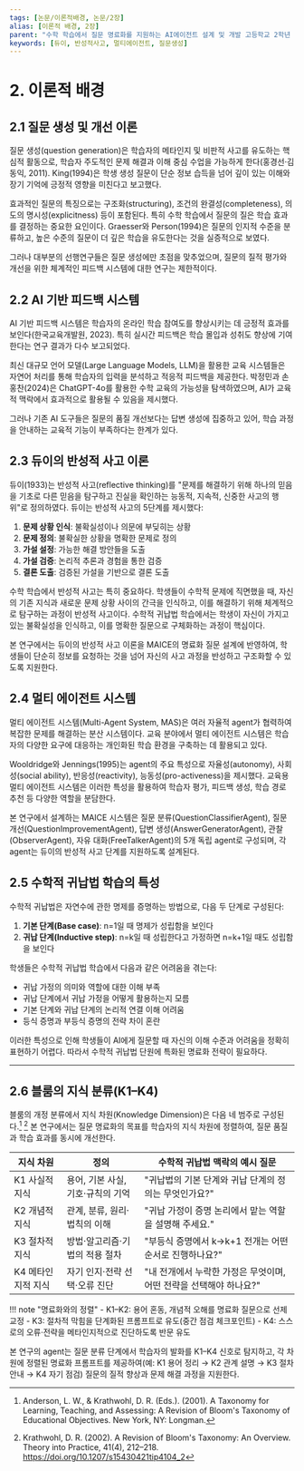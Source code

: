 ```yaml
---
tags: [논문/이론적배경, 논문/2장]
alias: [이론적 배경, 2장]
parent: "수학 학습에서 질문 명료화를 지원하는 AI에이전트 설계 및 개발 고등학교 2학년 수학적 귀납법 단원 중심으로"
keywords: [듀이, 반성적사고, 멀티에이전트, 질문생성]
---
```


# 2. 이론적 배경

## 2.1 질문 생성 및 개선 이론

질문 생성(question generation)은 학습자의 메타인지 및 비판적 사고를 유도하는 핵심적 활동으로, 학습자 주도적인 문제 해결과 이해 중심 수업을 가능하게 한다(홍경선·김동익, 2011). King(1994)은 학생 생성 질문이 단순 정보 습득을 넘어 깊이 있는 이해와 장기 기억에 긍정적 영향을 미친다고 보고했다.

효과적인 질문의 특징으로는 구조화(structuring), 조건의 완결성(completeness), 의도의 명시성(explicitness) 등이 포함된다. 특히 수학 학습에서 질문의 질은 학습 효과를 결정하는 중요한 요인이다. Graesser와 Person(1994)은 질문의 인지적 수준을 분류하고, 높은 수준의 질문이 더 깊은 학습을 유도한다는 것을 실증적으로 보였다.

그러나 대부분의 선행연구들은 질문 생성에만 초점을 맞추었으며, 질문의 질적 평가와 개선을 위한 체계적인 피드백 시스템에 대한 연구는 제한적이다.

## 2.2 AI 기반 피드백 시스템

AI 기반 피드백 시스템은 학습자의 온라인 학습 참여도를 향상시키는 데 긍정적 효과를 보인다(한국교육개발원, 2023). 특히 실시간 피드백은 학습 몰입과 성취도 향상에 기여한다는 연구 결과가 다수 보고되었다.

최신 대규모 언어 모델(Large Language Models, LLM)을 활용한 교육 시스템들은 자연어 처리를 통해 학습자의 입력을 분석하고 적응적 피드백을 제공한다. 박정민과 손홍찬(2024)은 ChatGPT-4o를 활용한 수학 교육의 가능성을 탐색하였으며, AI가 교육적 맥락에서 효과적으로 활용될 수 있음을 제시했다.

그러나 기존 AI 도구들은 질문의 품질 개선보다는 답변 생성에 집중하고 있어, 학습 과정을 안내하는 교육적 기능이 부족하다는 한계가 있다.

## 2.3 듀이의 반성적 사고 이론

듀이(1933)는 반성적 사고(reflective thinking)를 "문제를 해결하기 위해 하나의 믿음을 기초로 다른 믿음을 탐구하고 진실을 확인하는 능동적, 지속적, 신중한 사고의 행위"로 정의하였다. 듀이는 반성적 사고의 5단계를 제시했다:

1. **문제 상황 인식**: 불확실성이나 의문에 부딪히는 상황
2. **문제 정의**: 불확실한 상황을 명확한 문제로 정의
3. **가설 설정**: 가능한 해결 방안들을 도출
4. **가설 검증**: 논리적 추론과 경험을 통한 검증
5. **결론 도출**: 검증된 가설을 기반으로 결론 도출

수학 학습에서 반성적 사고는 특히 중요하다. 학생들이 수학적 문제에 직면했을 때, 자신의 기존 지식과 새로운 문제 상황 사이의 간극을 인식하고, 이를 해결하기 위해 체계적으로 탐구하는 과정이 반성적 사고이다. 수학적 귀납법 학습에서는 학생이 자신이 가지고 있는 불확실성을 인식하고, 이를 명확한 질문으로 구체화하는 과정이 핵심이다.

본 연구에서는 듀이의 반성적 사고 이론을 MAICE의 명료화 질문 설계에 반영하여, 학생들이 단순히 정보를 요청하는 것을 넘어 자신의 사고 과정을 반성하고 구조화할 수 있도록 지원한다.

## 2.4 멀티 에이전트 시스템

멀티 에이전트 시스템(Multi-Agent System, MAS)은 여러 자율적 agent가 협력하여 복잡한 문제를 해결하는 분산 시스템이다. 교육 분야에서 멀티 에이전트 시스템은 학습자의 다양한 요구에 대응하는 개인화된 학습 환경을 구축하는 데 활용되고 있다.

Wooldridge와 Jennings(1995)는 agent의 주요 특성으로 자율성(autonomy), 사회성(social ability), 반응성(reactivity), 능동성(pro-activeness)을 제시했다. 교육용 멀티 에이전트 시스템은 이러한 특성을 활용하여 학습자 평가, 피드백 생성, 학습 경로 추천 등 다양한 역할을 분담한다.

본 연구에서 설계하는 MAICE 시스템은 질문 분류(QuestionClassifierAgent), 질문 개선(QuestionImprovementAgent), 답변 생성(AnswerGeneratorAgent), 관찰(ObserverAgent), 자유 대화(FreeTalkerAgent)의 5개 독립 agent로 구성되며, 각 agent는 듀이의 반성적 사고 단계를 지원하도록 설계된다.

## 2.5 수학적 귀납법 학습의 특성

수학적 귀납법은 자연수에 관한 명제를 증명하는 방법으로, 다음 두 단계로 구성된다:
1. **기본 단계(Base case)**: n=1일 때 명제가 성립함을 보인다
2. **귀납 단계(Inductive step)**: n=k일 때 성립한다고 가정하면 n=k+1일 때도 성립함을 보인다

학생들은 수학적 귀납법 학습에서 다음과 같은 어려움을 겪는다:
- 귀납 가정의 의미와 역할에 대한 이해 부족
- 귀납 단계에서 귀납 가정을 어떻게 활용하는지 모름
- 기본 단계와 귀납 단계의 논리적 연결 이해 어려움
- 등식 증명과 부등식 증명의 전략 차이 혼란

이러한 특성으로 인해 학생들이 AI에게 질문할 때 자신의 이해 수준과 어려움을 정확히 표현하기 어렵다. 따라서 수학적 귀납법 단원에 특화된 명료화 전략이 필요하다.

---

## 2.6 블룸의 지식 분류(K1–K4)

블룸의 개정 분류에서 지식 차원(Knowledge Dimension)은 다음 네 범주로 구성된다.[^anderson2001] [^krathwohl2002] 본 연구에서는 질문 명료화의 목표를 학습자의 지식 차원에 정렬하여, 질문 품질과 학습 효과를 동시에 개선한다.

| 지식 차원 | 정의 | 수학적 귀납법 맥락의 예시 질문 |
| --- | --- | --- |
| K1 사실적 지식 | 용어, 기본 사실, 기호·규칙의 기억 | "귀납법의 기본 단계와 귀납 단계의 정의는 무엇인가요?" |
| K2 개념적 지식 | 관계, 분류, 원리·법칙의 이해 | "귀납 가정이 증명 논리에서 맡는 역할을 설명해 주세요." |
| K3 절차적 지식 | 방법·알고리즘·기법의 적용 절차 | "부등식 증명에서 k→k+1 전개는 어떤 순서로 진행하나요?" |
| K4 메타인지적 지식 | 자기 인지·전략 선택·오류 진단 | "내 전개에서 누락한 가정은 무엇이며, 어떤 전략을 선택해야 하나요?" |

!!! note "명료화와의 정렬"
    - K1–K2: 용어 혼동, 개념적 오해를 명료화 질문으로 선제 교정
    - K3: 절차적 막힘을 단계화된 프롬프트로 유도(중간 점검 체크포인트)
    - K4: 스스로의 오류·전략을 메타인지적으로 진단하도록 반문 유도

본 연구의 agent는 질문 분류 단계에서 학습자의 발화를 K1–K4 신호로 탐지하고, 각 차원에 정렬된 명료화 프롬프트를 제공하여(예: K1 용어 정리 → K2 관계 설명 → K3 절차 안내 → K4 자기 점검) 질문의 질적 향상과 문제 해결 과정을 지원한다.

[^anderson2001]: Anderson, L. W., & Krathwohl, D. R. (Eds.). (2001). A Taxonomy for Learning, Teaching, and Assessing: A Revision of Bloom's Taxonomy of Educational Objectives. New York, NY: Longman.

[^krathwohl2002]: Krathwohl, D. R. (2002). A Revision of Bloom's Taxonomy: An Overview. Theory into Practice, 41(4), 212–218. https://doi.org/10.1207/s15430421tip4104_2
